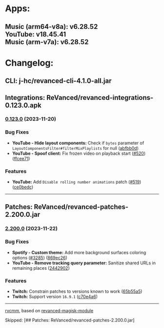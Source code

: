 # Apps:  
Music (arm64-v8a): v6.28.52  
YouTube: v18.45.41  
Music (arm-v7a): v6.28.52  
---

# Changelog:  
## CLI: j-hc/revanced-cli-4.1.0-all.jar
## Integrations: ReVanced/revanced-integrations-0.123.0.apk

### [0.123.0](https://github.com/ReVanced/revanced-integrations/compare/v0.122.1...v0.123.0) (2023-11-20)
### Bug Fixes
* **YouTube - Hide layout components:** Check if `bytes` parameter of `LayoutComponentsFilter#filterMixPlaylists` for null ([abfbb0d](https://github.com/ReVanced/revanced-integrations/commit/abfbb0d7d58defee77424996af52fd82d6c4ef73))
* **YouTube - Spoof client:** Fix frozen video on playback start ([#520](https://github.com/ReVanced/revanced-integrations/issues/520)) ([ffcee71](https://github.com/ReVanced/revanced-integrations/commit/ffcee71f798470577ade6d59cc0408c59c878f7e))
### Features
* **YouTube:** Add `Disable rolling number animations` patch ([#519](https://github.com/ReVanced/revanced-integrations/issues/519)) ([ce0bedc](https://github.com/ReVanced/revanced-integrations/commit/ce0bedc5d3b332760ee4d816a57fe64dc754ea0f))

---

## Patches: ReVanced/revanced-patches-2.200.0.jar

### [2.200.0](https://github.com/ReVanced/revanced-patches/compare/v2.199.0...v2.200.0) (2023-11-22)
### Bug Fixes
* **Spotify - Custom theme:** Add more background surfaces coloring options ([#3285](https://github.com/ReVanced/revanced-patches/issues/3285)) ([869ec26](https://github.com/ReVanced/revanced-patches/commit/869ec26966f7750c45355ac0acc18b81a2abce87))
* **YouTube - Remove tracking query parameter:** Sanitize shared URLs in remaining places ([2442902](https://github.com/ReVanced/revanced-patches/commit/2442902dacc25f2c932a6689e9788e5a02fdff6b))
### Features
* **Twitch:** Constrain patches to versions known to work ([65b55a5](https://github.com/ReVanced/revanced-patches/commit/65b55a5189df52dc7e99b7e9c68b908fbca92434))
* **Twitch:** Support version `16.9.1` ([c70e4a6](https://github.com/ReVanced/revanced-patches/commit/c70e4a66bd65b42db88dcabd412ec985226bd1e7))

---  


[rvcmm](https://github.com/thrwKappu/rvcmm/), based on [revanced-magisk-module](https://github.com/j-hc/revanced-magisk-module)  

Skipped: [## Patches: ReVanced/revanced-patches-2.200.0.jar]  
